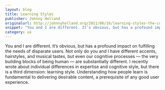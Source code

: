 ```yaml
---
layout: blog
title: Learning Styles
publisher: Johnny Holland
originalurl: http://johnnyholland.org/2011/06/16/learning-styles-the-cognitive-side-of-content/
snippet: "You and I are different. It’s obvious, but has a profound impact on fulfilling the needs of disparate users. Not only do you and I have different accents, hairstyles, and musical tastes, but even our cognitive processes — the very building blocks of being human — are substantially different. I recently wrote about individual differences in expertise and cognitive style, but there is a third dimension: learning style. Understanding how people learn is fundamental to delivering desirable content, a prerequisite of any good user experience."
category: ux
---
```


You and I are different. It’s obvious, but has a profound impact on fulfilling the needs of disparate users. Not only do you and I have different accents, hairstyles, and musical tastes, but even our cognitive processes — the very building blocks of being human — are substantially different. I recently wrote about individual differences in expertise and cognitive style, but there is a third dimension: learning style. Understanding how people learn is fundamental to delivering desirable content, a prerequisite of any good user experience.